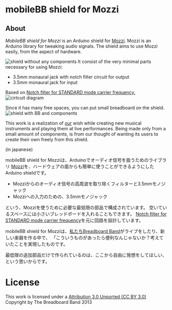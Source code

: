 # mobileBB shield for Mozzi
## About
*MobileBB shield for Mozzi* is an Arduino shield for [Mozzi](http://sensorium.github.io/Mozzi/).
Mozzi is an Arduino library for tweaking audio signals.
The shield aims to use Mozzi easily, from the aspect of hardware.

![shield without any components](https://raw.github.com/BreadboardBand/mobileBBshield_for_Mozzi/gh-pages/mobileBBforMozzi01.jpg)
It consist of the very minimal parts necessary for using Mozzi:

- 3.5mm monaural jack with notch filter circuit for output
- 3.5mm monaural jack for input


Based on [Notch filter for STANDARD mode carrier frequency.](http://sensorium.github.io/Mozzi/learn/output/)
![cirtcuit diagram](https://raw.github.com/BreadboardBand/mobileBBshield_for_Mozzi/gh-pages/circuitDiagram.jpg)

Since it has many free spaces, you can put small breadboard on the shield.
![shield with BB and components](https://raw.github.com/BreadboardBand/mobileBBshield_for_Mozzi/gh-pages/mobileBBforMozzi02.jpg)

This work is a realization of [our](http://www.breadboardband.org) wish while creating new musical instruments and playing them at live performances.
Being made only from a small amount of components, is from our thought of wanting its users to create their own freely from this shield.


(in japanese)

mobileBB shield for Mozziは、Arduinoでオーディオ信号を扱うためのライブラリ 
[Mozzi](http://sensorium.github.io/Mozzi/)を、ハードウェアの面からも簡単に使うことができるようにしたArduino shieldです。
 
- Mozziからのオーディオ信号の高周波を取り除くフィルターと3.5mmモノジャック
- Mozziへの入力のための、3.5mmモノジャック

という、Mozziを使うために必要な最低限の部品で構成されています。
空いているスペースには小さいブレッドボードを入れることもできます。
[Notch filter for STANDARD mode carrier frequency](http://sensorium.github.io/Mozzi/learn/output/)を元に回路を設計しています。


mobileBB shield for Mozziは、[私たちBreadboard Band](http://www.breadboardband.org)がライブをしたり、新しい楽器を作る中で、
「こういうものがあったら便利なんじゃないか？考えていたことを実現したものです。

最低限の追加部品だけで作られているのは、ここから自由に発想をしてほしい、という思いからです。

# License
This work is licensed under a [Attribution 3.0 Unported (CC BY 3.0)](http://creativecommons.org/licenses/by/3.0/deed.en)
Copyright by The Breadboard Band 2013
